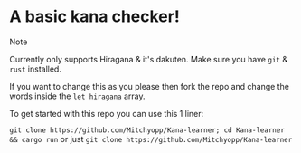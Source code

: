 # A basic kana checker!

> [!NOTE]
> Currently only supports Hiragana & it's dakuten.
> Make sure you have `git` & `rust` installed.

If you want to change this as you please then fork the repo and change the words inside the `let hiragana` array.

To get started with this repo you can use this 1 liner:

`git clone https://github.com/Mitchyopp/Kana-learner; cd Kana-learner && cargo run`
or just 
`git clone https://github.com/Mitchyopp/Kana-learner`
